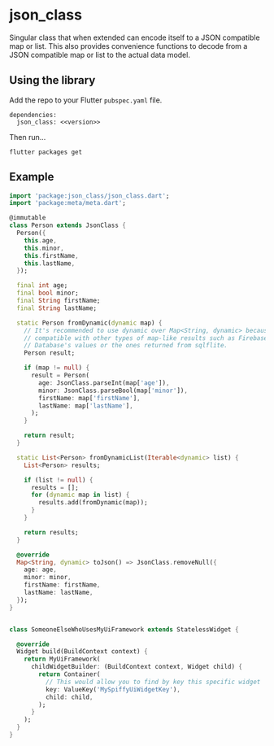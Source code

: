 # json_class

Singular class that when extended can encode itself to a JSON compatible map or list.  This also provides convenience functions to decode from a JSON compatible map or list to the actual data model.

## Using the library

Add the repo to your Flutter `pubspec.yaml` file.

```
dependencies:
  json_class: <<version>> 
```

Then run...
```
flutter packages get
```


## Example

```dart
import 'package:json_class/json_class.dart';
import 'package:meta/meta.dart';

@immutable
class Person extends JsonClass {
  Person({
    this.age,
    this.minor,
    this.firstName,
    this.lastName,
  });

  final int age;
  final bool minor;
  final String firstName;
  final String lastName;

  static Person fromDynamic(dynamic map) {
    // It's recommended to use dynamic over Map<String, dynamic> because it's
    // compatible with other types of map-like results such as Firebase Realtime
    // Database's values or the ones returned from sqlflite.
    Person result;

    if (map != null) {
      result = Person(
        age: JsonClass.parseInt(map['age']),
        minor: JsonClass.parseBool(map['minor']),
        firstName: map['firstName'],
        lastName: map['lastName'],
      );
    }

    return result;
  }

  static List<Person> fromDynamicList(Iterable<dynamic> list) {
    List<Person> results;

    if (list != null) {
      results = [];
      for (dynamic map in list) {
        results.add(fromDynamic(map));
      }
    }

    return results;
  }

  @override
  Map<String, dynamic> toJson() => JsonClass.removeNull({
    age: age,
    minor: minor,
    firstName: firstName,
    lastName: lastName,
  });
}


class SomeoneElseWhoUsesMyUiFramework extends StatelessWidget {

  @override
  Widget build(BuildContext context) {
    return MyUiFramework(
      childWidgetBuilder: (BuildContext context, Widget child) {
        return Container(
          // This would allow you to find by key this specific widget
          key: ValueKey('MySpiffyUiWidgetKey'),
          child: child,
        );
      }
    );
  }
}
```